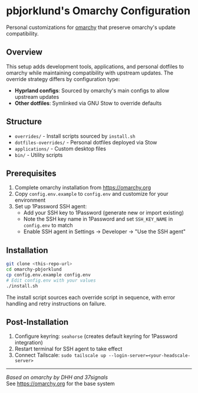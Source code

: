 # pbjorklund's Omarchy Configuration

Personal customizations for [omarchy](https://omarchy.org) that preserve omarchy's update compatibility.

## Overview

This setup adds development tools, applications, and personal dotfiles to omarchy while maintaining compatibility with upstream updates. The override strategy differs by configuration type:

- **Hyprland configs**: Sourced by omarchy's main configs to allow upstream updates
- **Other dotfiles**: Symlinked via GNU Stow to override defaults

## Structure

- `overrides/` - Install scripts sourced by `install.sh`
- `dotfiles-overrides/` - Personal dotfiles deployed via Stow
- `applications/` - Custom desktop files
- `bin/` - Utility scripts

## Prerequisites

1. Complete omarchy installation from https://omarchy.org
2. Copy `config.env.example` to `config.env` and customize for your environment
3. Set up 1Password SSH agent:
   - Add your SSH key to 1Password (generate new or import existing)
   - Note the SSH key name in 1Password and set `SSH_KEY_NAME` in `config.env` to match
   - Enable SSH agent in Settings → Developer → "Use the SSH agent"

## Installation

```bash
git clone <this-repo-url>
cd omarchy-pbjorklund
cp config.env.example config.env
# Edit config.env with your values
./install.sh
```

The install script sources each override script in sequence, with error handling and retry instructions on failure.

## Post-Installation

1. Configure keyring: `seahorse` (creates default keyring for 1Password integration)
2. Restart terminal for SSH agent to take effect
3. Connect Tailscale: `sudo tailscale up --login-server=<your-headscale-server>`

---

*Based on omarchy by DHH and 37signals*  
See https://omarchy.org for the base system